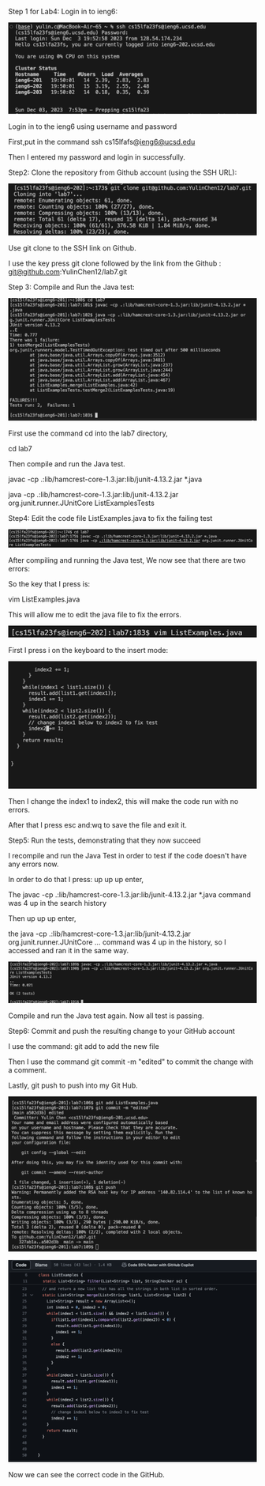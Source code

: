 Step 1 for Lab4: Login in to ieng6:

![Image](newlogin.png)

Login in to the ieng6 using username and password

First,put in the command ssh cs15lfafs@ieng6@ucsd.edu

Then I entered my password and login in successfully.

Step2: Clone the repository from Github account (using the SSH URL):

![Image](gitclone.png)

Use git clone to the SSH link on Github.

I use the key press git clone followed by the link from the Github : git@github.com:YulinChen12/lab7.git

Step 3: Compile and Run the Java test:

![Image](junit.png)

First use the command cd into the lab7 directory, 

cd lab7

Then compile and run the Java test.

javac -cp .:lib/hamcrest-core-1.3.jar:lib/junit-4.13.2.jar *.java

java -cp .:lib/hamcrest-core-1.3.jar:lib/junit-4.13.2.jar org.junit.runner.JUnitCore ListExamplesTests

Step4: Edit the code file ListExamples.java to fix the failing test

![Image](javatest.png)

After compiling and running the Java test, We now see that there are two errors:

So the key that I press is:

vim ListExamples.java

This will allow me to edit the java file to fix the errors.

![Image](vim.png)

First I press i on the keyboard to the insert mode:

![Image](change.png)

Then I change the index1 to index2, this will make the code run with no errors.

After that I press esc and:wq to save the file and exit it.

Step5: Run the tests, demonstrating that they now succeed

I recompile and run the Java Test in order to test if the code doesn't have any errors now.

In order to do that I press: up up up enter,

The javac -cp .:lib/hamcrest-core-1.3.jar:lib/junit-4.13.2.jar *.java command was 4 up in the search history

Then up up up enter, 

the java -cp .:lib/hamcrest-core-1.3.jar:lib/junit-4.13.2.jar org.junit.runner.JUnitCore ... command was 4 up in the history, so I accessed and ran it in the same way.

![Image](newsucc.png)

Compile and run the Java test again.
Now all test is passing.

Step6: Commit and push the resulting change to your GitHub account

I use the command: git add to add the new file

Then I use the command git commit -m "edited" to commit the change with a comment.

Lastly, git push to push into my Git Hub.

![Image](push.png)

![Image](github.png)

Now we can see the correct code in the GitHub.
